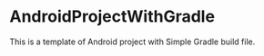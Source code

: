 AndroidProjectWithGradle
========================

This is a template of Android project with Simple Gradle build file.


